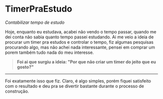 # TimerPraEstudo

*Contabilizar tempo de estudo*

Hoje, enquanto eu estudava, acabei não vendo o tempo passar, quando me dei conta não sabia quanto tempo passei estudando.
Ai me veio a ideia de procurar um timer pra estudos e controlar o tempo, fiz algumas pesquisas procurando algo, mas não achei nada interessante, pensei em comprar um porem também tudo nada do meu interesse.
> **Foi ai que surgiu a ideia: "Por que não criar um timer do jeito que eu gosto?"**
---
Foi exatamente isso que fiz. 
Claro, é algo simples, porém fiquei satisfeito com o resultado e deu pra se divertir bastante durante o processo de construção.
